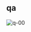 ## qa

![q-00](https://cloud.githubusercontent.com/assets/344784/10987279/79821196-8464-11e5-8b29-fdb6d44a13b7.png)
